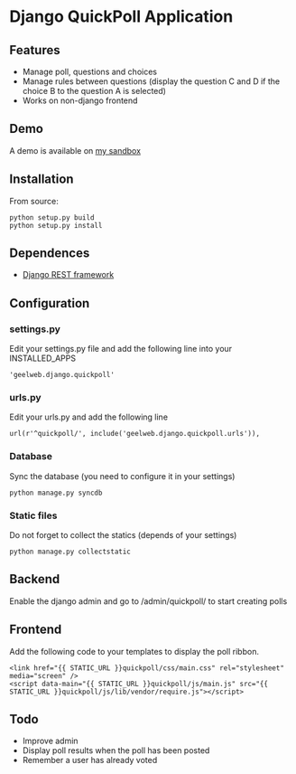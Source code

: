# Django QuickPoll Application

## Features

 * Manage poll, questions and choices
 * Manage rules between questions (display the question C and D if the choice B
   to the question A is selected)
 * Works on non-django frontend

## Demo

A demo is available on [my sandbox](http://django-sandbox.geelweb.org)

## Installation

From source:

    python setup.py build
    python setup.py install

## Dependences

 * [Django REST framework](http://django-rest-framework.org/)


## Configuration

### settings.py

Edit your settings.py file and add the following line into your INSTALLED_APPS

    'geelweb.django.quickpoll'

### urls.py

Edit your urls.py and add the following line

    url(r'^quickpoll/', include('geelweb.django.quickpoll.urls')),


### Database

Sync the database (you need to configure it in your settings)

    python manage.py syncdb

### Static files

Do not forget to collect the statics (depends of your settings)

    python manage.py collectstatic

## Backend

Enable the django admin and go to /admin/quickpoll/ to start creating polls

## Frontend

Add the following code to your templates to display the poll ribbon.

    <link href="{{ STATIC_URL }}quickpoll/css/main.css" rel="stylesheet" media="screen" />
    <script data-main="{{ STATIC_URL }}quickpoll/js/main.js" src="{{ STATIC_URL }}quickpoll/js/lib/vendor/require.js"></script>

## Todo

 * Improve admin
 * Display poll results when the poll has been posted
 * Remember a user has already voted
